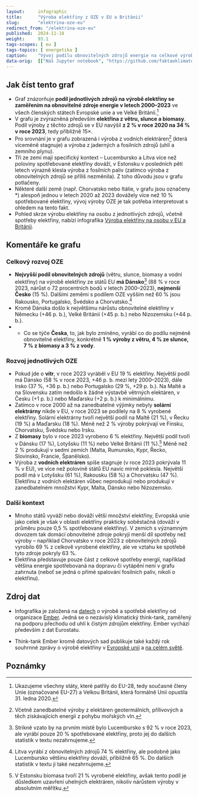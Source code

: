 ```yaml
---
layout:     infographic
title:      "Výroba elektřiny z OZE v EU a Británii"
slug:       "elektrina-oze-eu"
redirect_from: "/elektrina-oze-eu"
published:  2024-11-18
weight:     93.1
tags-scopes: [ eu ]
tags-topics: [ energetika ]
caption:    "Vývoj podílu obnovitelných zdrojů energie na celkové výrobě elektřiny v letech 2000–2023 v členských státech Evropské unie a ve Velké Británii. Zatímco výroba elektřiny z větru, slunce i biomasy roste, ta z vodních elektráren stagnuje."
data-orig:  [["Náš Jupyter notebook", "https://github.com/faktaoklimatu/data-analysis/blob/master/notebooks/per-capita-electricity-generation-eu.ipynb"], ["Ember (výroba a spotřeba elektřiny)", "https://ember-climate.org/project/data-global-electricity-review/"]]
---
```


## Jak číst tento graf

* Graf znázorňuje **podíl jednotlivých zdrojů na výrobě elektřiny se zaměřením na obnovitelné zdroje energie v letech 2000–2023** ve všech členských státech Evropské unie a ve Velké Británii.[^EU]
* V grafu je zvýrazněná především **elektřina z větru, slunce a biomasy**. Podíl výroby z těchto zdrojů se v EU navýšil **z 2 % v roce 2020 na 34 % v roce 2023**, tedy přibližně 15×.
* Pro srovnání je v grafu zobrazená i výroba z vodních elektráren[^ostatni-hydro] (která víceméně stagnuje) a výroba z jaderných a fosilních zdrojů (uhlí a zemního plynu).
* Tři ze zemí mají specifický kontext – Lucembursko a Litva více než poloviny spotřebované elektřiny dováží, v Estonsku v posledních pěti letech výrazně klesla výroba z fosilních paliv (zatímco výroba z obnovitelných zdrojů se příliš nezměnila). Z toho důvodu jsou v grafu potlačeny.
* Některé další země (např. Chorvatsko nebo Itálie, v grafu jsou označeny *) alespoň jednou v letech 2020 až 2023 dovážely více než 10 % spotřebované elektřiny, vývoj výroby OZE je tak potřeba interpretovat s ohledem na tento fakt.
* Pohled skrze výrobu elektřiny na osobu z jednotlivých zdrojů, včetně spotřeby elektřiny, nabízí infografika [Výroba elektřiny na osobu v EU a Británii](/infografiky/elektrina-na-osobu-eu).

## Komentáře ke grafu

### Celkový rozvoj OZE

* **Nejvyšší podíl obnovitelných zdrojů** (větru, slunce, biomasy a vodní elektřiny) na výrobě elektřiny ze států EU **má Dánsko**[^lucembursko] (88 % v roce 2023, nárůst o 72 procentních bodů v letech 2000–2023), **nejmenší Česko** (15 %). Dalšími zeměmi s podílem OZE vyšším než 60 % jsou Rakousko, Portugalsko, Švédsko a Chorvatsko.[^litva]
* Kromě Dánska došlo k největšímu nárůstu obnovitelné elektřiny v Německu (+46 p. b.), Velké Británii (+45 p. b.) nebo Nizozemsku (+44 p. b.).
* * Co se týče **Česka**, to, jak bylo zmíněno, vyrábí co do podílu nejméně obnovitelné elektřiny, konkrétně **1 % výroby z větru, 4 % ze slunce, 7 % z biomasy a 3 % z vody**.

### Rozvoj jednotlivých OZE
* Pokud jde o **vítr**, v roce 2023 vyráběl v EU 19 % elektřiny. Největší podíl má Dánsko (58 % v roce 2023, +46 p. b. mezi lety 2000–2023), dále Irsko (37 %, +36 p. b.) nebo Portugalsko (29 %, +29 p. b.). Na Maltě a na Slovensku zatím nedošlo k žádné výstavbě větrných elektáren, v Česku (+1 p. b.) nebo Maďarsku (+2 p. b.) k minimálnímu.
* Zatímco v roce 2000 až na zanedbatelné výjimky nebyly **solární elektrárny** nikde v EU, v roce 2023 se podílely na 8 % vyrobené elektřiny. Solární elektrárny tvoří největší podíl na Maltě (21 %), v Řecku (19 %) a Maďarsku (18 %). Méně než 2 % výroby pokrývají ve Finsku, Chorvatsku, Švédsku nebo Irsku. 
* Z **biomasy** bylo v roce 2023 vyrobeno 6 % elektřiny. Největší podíl tvoří v Dánsku (17 %), Lotyšsku (11 %) nebo Velké Británii (11 %).[^estonsko] Méně než 2 % produkují v sedmi zemích (Malta, Rumunsko, Kypr, Řecko, Slovinsko, Francie, Španělsko).
* Výroba z **vodních elektráren** spíše stagnuje (v roce 2023 pokrývala 11 % v EU), ve více než polovině států EU navíc mírně poklesla. Největší podíl má v Lotyšsku (61 %), Rakousku (58 %) a Chorvatsku (47 %). Elektřinu z vodních elektáren vůbec neprodukují nebo produkují v zanedbatelném množství Kypr, Malta, Dánsko nebo Nizozemsko.

### Další kontext
* Mnoho států vyváží nebo dováží větší množství elektřiny, Evropská unie jako celek je však v oblasti elektřiny prakticky soběstačná (dováží v průměru pouze 0,5 % spotřebované elektřiny). V zemích s významným dovozem tak domácí obnovitelné zdroje pokryjí menší díl spotřeby než výroby – například Chorvatsko v roce 2023 z obnovitelných zdrojů vyrobilo 69 % z celkově vyrobené elektřiny, ale ve vztahu ke spotřebě tyto zdroje pokryly 63 %.
* Elektřina představuje pouze část z celkové spotřeby energií, například většina energie spotřebovaná na dopravu či vytápění není v grafu zahrnuta (neboť se jedná o přímé spalování fosilních paliv, nikoli o elektřinu).

## Zdroj dat

* Infografika je založená na [datech](https://ember-climate.org/data-catalogue/yearly-electricity-data/) o výrobě a spotřebě elektřiny od organizace [Ember](https://ember-climate.org/). Jedná se o nezávislý klimatický think-tank, zaměřený na podporu přechodu od uhlí k čistým zdrojům elektřiny. Ember vychází především z dat Eurostatu.

* Think-tank Ember kromě datových sad publikuje také každý rok souhrnné zprávy o výrobě elektřiny v [Evropské unii](https://ember-climate.org/insights/research/european-electricity-review-2024/) a [na celém světě](https://ember-climate.org/insights/research/global-electricity-review-2024/).

## Poznámky

[^EU]: Ukazujeme všechny státy, které patřily do EU-28, tedy současné členy Unie (označované EU-27) a Velkou Británii, která formálně Unii opustila 31. ledna 2020.
[^ostatni-hydro]: Včetně zanedbatelné výroby z elektáren geotermálních, přílivových a těch získávajících energii z pohybu mořských vln.
[^lucembursko]: Strikně vzato by na prvním místě bylo Lucembursko s 92 % v roce 2023, ale vyrábí pouze 20 % spotřebované elektřiny, proto jej do dalších statistik v textu nezahrnujeme.
[^litva]: Litva vyrábí z obnovitelných zdrojů 74 % elektřiny, ale podobně jako Lucembursko většinu elektřiny dováží, přibližně 65 %. Do dalších statistik v textu ji také nezahrnujeme.
[^estonsko]: V Estonsku biomasa tvoří 21 % vyrobené elektřiny, avšak tento podíl je důsledkem uzavření uhelných elektráren, nikoliv nárůstem výroby v absolutním měřítku.
